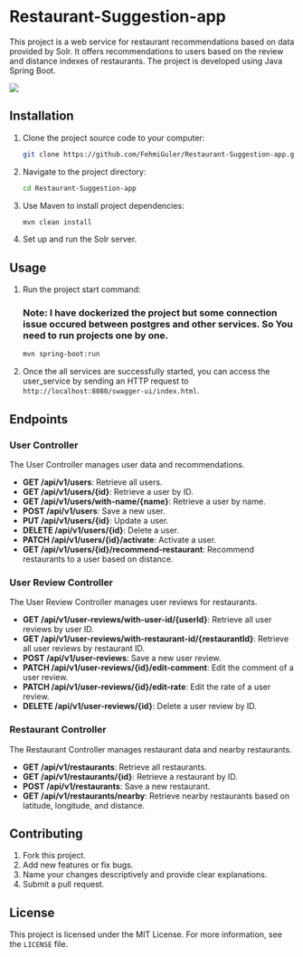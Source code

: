 # Restaurant-Suggestion-app

This project is a web service for restaurant recommendations based on data provided by Solr. It offers recommendations to users based on the review and distance indexes of restaurants. The project is developed using Java Spring Boot.

![](https://i.imgur.com/JJWuFZi.png)

## Installation

1. Clone the project source code to your computer:

    ```bash
    git clone https://github.com/FehmiGuler/Restaurant-Suggestion-app.git
    ```

2. Navigate to the project directory:

    ```bash
    cd Restaurant-Suggestion-app
    ```

3. Use Maven to install project dependencies:

    ```bash
    mvn clean install
    ```

4. Set up and run the Solr server. 

## Usage

1. Run the project start command:

   ### Note: I have dockerized the project but some connection issue occured between postgres and other services. So You need to run projects one by one.

    ```bash
    mvn spring-boot:run
    ```

3. Once the all services are successfully started, you can access the user_service by sending an HTTP request to `http://localhost:8080/swagger-ui/index.html`.

## Endpoints
### User Controller

The User Controller manages user data and recommendations.

- **GET /api/v1/users**: Retrieve all users.
- **GET /api/v1/users/{id}**: Retrieve a user by ID.
- **GET /api/v1/users/with-name/{name}**: Retrieve a user by name.
- **POST /api/v1/users**: Save a new user.
- **PUT /api/v1/users/{id}**: Update a user.
- **DELETE /api/v1/users/{id}**: Delete a user.
- **PATCH /api/v1/users/{id}/activate**: Activate a user.
- **GET /api/v1/users/{id}/recommend-restaurant**: Recommend restaurants to a user based on distance.

### User Review Controller

The User Review Controller manages user reviews for restaurants.

- **GET /api/v1/user-reviews/with-user-id/{userId}**: Retrieve all user reviews by user ID.
- **GET /api/v1/user-reviews/with-restaurant-id/{restaurantId}**: Retrieve all user reviews by restaurant ID.
- **POST /api/v1/user-reviews**: Save a new user review.
- **PATCH /api/v1/user-reviews/{id}/edit-comment**: Edit the comment of a user review.
- **PATCH /api/v1/user-reviews/{id}/edit-rate**: Edit the rate of a user review.
- **DELETE /api/v1/user-reviews/{id}**: Delete a user review by ID.

### Restaurant Controller

The Restaurant Controller manages restaurant data and nearby restaurants.

- **GET /api/v1/restaurants**: Retrieve all restaurants.
- **GET /api/v1/restaurants/{id}**: Retrieve a restaurant by ID.
- **POST /api/v1/restaurants**: Save a new restaurant.
- **GET /api/v1/restaurants/nearby**: Retrieve nearby restaurants based on latitude, longitude, and distance.


## Contributing

1. Fork this project.
2. Add new features or fix bugs.
3. Name your changes descriptively and provide clear explanations.
4. Submit a pull request.

## License

This project is licensed under the MIT License. For more information, see the `LICENSE` file.
